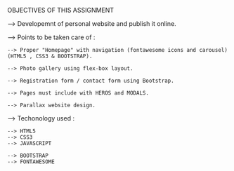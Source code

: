 OBJECTIVES OF THIS ASSIGNMENT 

--> Developemnt of personal website and publish it online.

--> Points to be taken care of : 

    --> Proper "Homepage" with navigation (fontawesome icons and carousel) (HTML5 , CSS3 & BOOTSTRAP).

    --> Photo gallery using flex-box layout.

    --> Registration form / contact form using Bootstrap.

    --> Pages must include with HEROS and MODALS.

    --> Parallax website design.

--> Techonology used : 
    
    --> HTML5
    --> CSS3
    --> JAVASCRIPT

    --> BOOTSTRAP
    --> FONTAWESOME